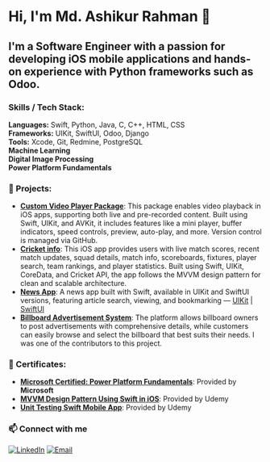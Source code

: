 # Hi, I'm Md. Ashikur Rahman 👋
## I'm a Software Engineer with a passion for developing **iOS mobile applications** and hands-on experience with Python frameworks such as **Odoo**.

### Skills / Tech Stack:

**Languages:** Swift, Python, Java, C, C++, HTML, CSS  
**Frameworks:** UIKit, SwiftUI, Odoo, Django  
**Tools:** Xcode, Git, Redmine, PostgreSQL  
**Machine Learning**  
**Digital Image Processing**  
**Power Platform Fundamentals**

### 🚀 Projects:

- [**Custom Video Player Package**](https://github.com/ashikur16/VideoPlayer): This package enables video playback in iOS apps, supporting both live and pre-recorded content. Built using Swift, UIKit, and AVKit, it includes features like a mini player, buffer indicators, speed controls, preview, auto-play, and more. Version control is managed via GitHub.
- [**Cricket info**](https://github.com/ashikur16/Cricket-info): This iOS app provides users with live match scores, recent match updates, squad details, match info, scoreboards, fixtures, player search, team rankings, and player statistics. Built using Swift, UIKit, CoreData, and Cricket API, the app follows the MVVM design pattern for clean and scalable architecture.
- [**News App**](https://github.com/ashikur16/NewsApp): A news app built with Swift, available in UIKit and SwiftUI versions, featuring article search, viewing, and bookmarking — [UIKit](https://github.com/ashikur16/NewsApp) | [SwiftUI](https://github.com/ashikur16/NewsApp-SwiftUI)
- [**Billboard Advertisement System**](https://github.com/Samir529/Billboard-Advertisement-System): The platform allows billboard owners to post advertisements with comprehensive details, while customers can easily browse and select the billboard that best suits their needs. I was one of the contributors to this project.

### 🚀 Certificates:
- [**Microsoft Certified: Power Platform Fundamentals**](https://learn.microsoft.com/en-us/users/mdashikurrahman-0932/credentials/be19db6319f6a55c): Provided by **Microsoft**
- [**MVVM Design Pattern Using Swift in iOS**](https://www.udemy.com/certificate/UC-9c29f0b6-5419-450f-916f-32961fa7456b/): Provided by Udemy
- [**Unit Testing Swift Mobile App**](https://www.udemy.com/certificate/UC-7b2b1c2a-eda2-432c-9271-8fe9d25aa121/): Provided by Udemy


### 📫 Connect with me

[![LinkedIn](https://img.shields.io/badge/LinkedIn-blue?style=flat&logo=linkedin)](https://www.linkedin.com/in/md-ashikur-rahman-008196215/)
[![Email](https://img.shields.io/badge/Email-D14836?style=flat&logo=gmail&logoColor=white)](mailto:ashikur16jan@gmail.com)




<!--
**ashikur16/ashikur16** is a ✨ _special_ ✨ repository because its `README.md` (this file) appears on your GitHub profile.

Here are some ideas to get you started:

- 🔭 I’m currently working on ...
- 🌱 I’m currently learning ...
- 👯 I’m looking to collaborate on ...
- 🤔 I’m looking for help with ...
- 💬 Ask me about ...
- 📫 How to reach me: ...
- 😄 Pronouns: ...
- ⚡ Fun fact: ...
-->
